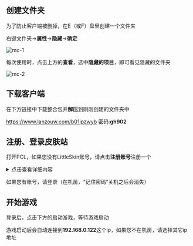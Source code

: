 创建文件夹
-
为了防止客户端被删掉，在E（或F）盘里创建一个文件夹

右键文件夹->**属性**->**隐藏**->**确定**

![mc-1](/faq/.images/mc-1)

每次使用时，点击上方的**查看**，选中**隐藏的项目**，即可看见隐藏的文件夹

![mc-2](/faq/.images/mc-2)

下载客户端
-

在下方链接中下载整合包并**解压**到刚刚创建的文件夹中

<https://www.lanzouw.com/b01ipzwyb> 密码:**gh902**

注册、登录皮肤站
-
打开PCL，如果您没有LittleSkin账号，请点击**注册账号**注册一个

<details>
  <summary>点击查看详细内容</summary>

  ![mc-3](/faq/.images/mc-3)

  ![mc-4](/faq/.images/mc-4)

  点击左侧的**角色管理**，创建一个角色（请使用英文大小写字母、数字0~9或下划线_）

  ![mc-5](/faq/.images/mc-5)

  之后您可以前往**皮肤库**寻找您喜欢的皮肤，并在**我的衣柜**里使用

  ([官方有更加详细的教程](https://manual.littlesk.in/newbee/textures.html#%E4%BB%8E%E7%9A%AE%E8%82%A4%E5%BA%93%E4%B8%AD%E6%B7%BB%E5%8A%A0%E6%9D%90%E8%B4%A8%E5%88%B0%E8%A1%A3%E6%9F%9C))

</details>

如果您有账号，请登录（在机房，“记住密码”关机之后会消失）

开始游戏
-
登录后，点击下方的启动游戏，等待游戏启动

游戏启动后会自动连接到**192.168.0.122**这个ip，如果您不在机房，请选择其它ip地址

